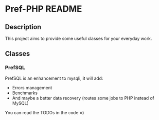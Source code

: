 Pref-PHP README
===============

Description
-----------
This project aims to provide some useful classes for your everyday work.

Classes
-------
### PrefSQL
PrefSQL is an enhancement to mysqli, it will add:
* Errors management
* Benchmarks
* And maybe a better data recovery (routes some jobs to PHP instead of MySQL)

You can read the TODOs in the code =)
